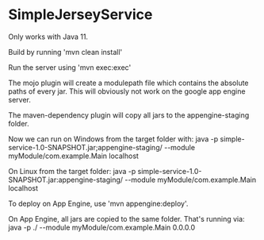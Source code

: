 # SimpleJerseyService
Only works with Java 11. 

Build by running 'mvn clean install'

Run the server using 'mvn exec:exec'

The mojo plugin will create a modulepath file which contains the absolute paths of every jar. This will obviously not work on the google app engine server.

The maven-dependency plugin will copy all jars to the appengine-staging folder. 

Now we can run on Windows from the target folder with:
java -p simple-service-1.0-SNAPSHOT.jar;appengine-staging/ --module myModule/com.example.Main localhost

On Linux from the target folder:
java -p simple-service-1.0-SNAPSHOT.jar:appengine-staging/ --module myModule/com.example.Main localhost

To deploy on App Engine, use 'mvn appengine:deploy'.

On App Engine, all jars are copied to the same folder. That's running via:
java -p ./ --module myModule/com.example.Main 0.0.0.0


